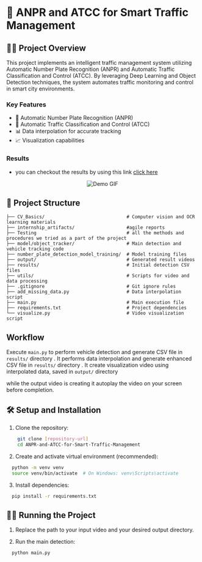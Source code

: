 # 🚦 ANPR and ATCC for Smart Traffic Management

## 🧑‍💻 Project Overview
This project implements an intelligent traffic management system utilizing Automatic Number Plate Recognition (ANPR) and Automatic Traffic Classification and Control (ATCC). By leveraging Deep Learning and Object Detection techniques, the system automates traffic monitoring and control in smart city environments.

### Key Features
- 📝 Automatic Number Plate Recognition (ANPR)
- 🚦 Automatic Traffic Classification and Control (ATCC)
- 📊 Data interpolation for accurate tracking
- 📈 Visualization capabilities

### Results
- you can checkout the results by using this link [click here](https://drive.google.com/file/d/1ZrEksJ87AzWtnCYuIVE8WAEb3p6m1VFQ/view?usp=sharing)


<p align="center">
  <img src="output/main.gif" alt="Demo GIF" />
</p>

## 📂 Project Structure
```
├── CV_Basics/                              # Computer vision and OCR learning materials
├── internship_artifacts/                   #agile reports
├── Testing                                 # all the methods and procedures we tried as a part of the project
├── model/object_tracker/                   # Main detection and vehicle tracking code
├── number_plate_detection_model_training/  # Model training files
├── output/                                 # Generated result videos
├── results/                                # Initial detection CSV files
├── utils/                                  # Scripts for video and data processing
├── .gitignore                              # Git ignore rules
├── add_missing_data.py                     # Data interpolation script
├── main.py                                 # Main execution file
├── requirements.txt                        # Project dependencies
└── visualize.py                            # Video visualization script
```

##  Workflow
Execute `main.py` to perform vehicle detection and generate CSV file in `results/` directory .
 It performs data interpolation and generate enhanced CSV file in `results/` directory
. It create visualization video using interpolated data, saved in `output/` directory


while the output video is creating it autoplay the video on your screen before completion.

## 🛠️ Setup and Installation
1. Clone the repository:
```bash
    git clone [repository-url]
    cd ANPR-and-ATCC-for-Smart-Traffic-Management
```

2. Create and activate virtual environment (recommended):
```bash
  python -m venv venv
  source venv/bin/activate  # On Windows: venv\Scripts\activate
```

3. Install dependencies:
```bash
  pip install -r requirements.txt
```


## 🏃‍♀️ Running the Project


1. Replace the path to your input video and your desired output directory.

2. Run the main detection:
```bash
  python main.py
```

